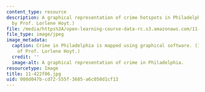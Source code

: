 ```yaml
---
content_type: resource
description: A graphical representation of crime hotspots in Philadelphia. (Image
  by Prof. Lorlene Hoyt.)
file: /media/https%3A/open-learning-course-data-rc.s3.amazonaws.com/11-422-downtown-management-organizations-fall-2006/008d047bcd72555f3685a6c050d1cf13_11-422f06.jpg
file_type: image/jpeg
image_metadata:
  caption: Crime in Philadelphia is mapped using graphical software. (Image courtesy
    of Prof. Lorlene Hoyt.)
  credit: ''
  image-alt: A graphical representation of crime in Philadelphia.
resourcetype: Image
title: 11-422f06.jpg
uid: 008d047b-cd72-555f-3685-a6c050d1cf13
---
```

